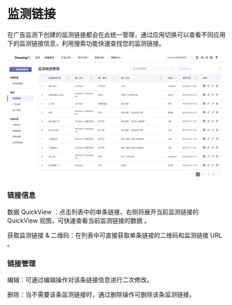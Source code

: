 # 监测链接

在广告监测下创建的监测链接都会在此统一管理，通过应用切换可以查看不同应用下的监测链接信息，利用搜索功能快速查找您的监测链接。

![](../../.gitbook/assets/image%20%28263%29.png)

### 链接信息

数据 QuickView ：点击列表中的单条链接，右侧将展开当前监测链接的 QuickView 视图，可快速查看当前监测链接的数据 。

获取监测链接 & 二维码：在列表中可直接获取单条链接的二维码和监测链接 URL 。

### 链接管理

编辑：可通过编辑操作对该条链接信息进行二次修改。

删除：当不需要该条监测链接时，通过删除操作可删除该条监测链接。  


